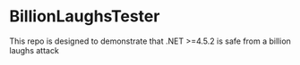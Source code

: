# BillionLaughsTester
This repo is designed to demonstrate that .NET >=4.5.2 is safe from a billion laughs attack
